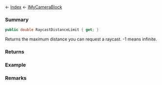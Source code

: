 ← [Index](Api-Index) ← [IMyCameraBlock](Sandbox.ModAPI.Ingame.IMyCameraBlock)

### Summary

```csharp
public double RaycastDistanceLimit { get; }
```

Returns the maximum distance you can request a raycast. -1 means infinite.

### Returns

### Example

### Remarks

